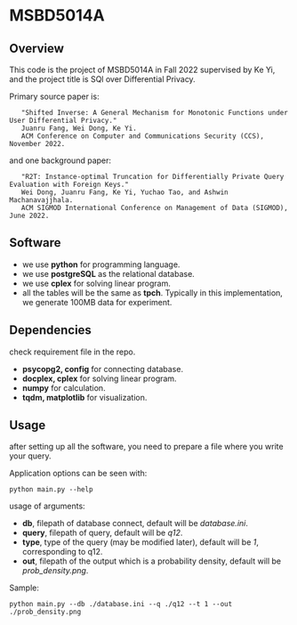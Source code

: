 # MSBD5014A

## Overview

This code is the project of MSBD5014A in Fall 2022 supervised by Ke Yi, and the project title is SQl over Differential Privacy.

Primary source paper is: 

```
   "Shifted Inverse: A General Mechanism for Monotonic Functions under User Differential Privacy."
   Juanru Fang, Wei Dong, Ke Yi.
   ACM Conference on Computer and Communications Security (CCS), November 2022.
```

and one background paper:

```
   "R2T: Instance-optimal Truncation for Differentially Private Query Evaluation with Foreign Keys."
   Wei Dong, Juanru Fang, Ke Yi, Yuchao Tao, and Ashwin Machanavajjhala.
   ACM SIGMOD International Conference on Management of Data (SIGMOD), June 2022.
```

## Software

- we use **python** for programming language.
- we use **postgreSQL** as the relational database.
- we use **cplex** for solving linear program.
- all the tables will be the same as **tpch**. 
  Typically in this implementation, we generate 100MB data for experiment.

## Dependencies

check requirement file in the repo.

- **psycopg2, config** for connecting database.
- **docplex, cplex** for solving linear program.
- **numpy** for calculation.
- **tqdm, matplotlib** for visualization.

## Usage

after setting up all the software, you need to prepare a file where you write your query.

Application options can be seen with:

```
python main.py --help
```

usage of arguments:

- **db**, filepath of database connect, default will be _database.ini_.
- **query**, filepath of query, default will be _q12_.
- **type**, type of the query (may be modified later), default will be _1_, corresponding to q12.
- **out**, filepath of the output which is a probability density, default will be _prob_density.png_.

Sample:

```
python main.py --db ./database.ini --q ./q12 --t 1 --out ./prob_density.png
```